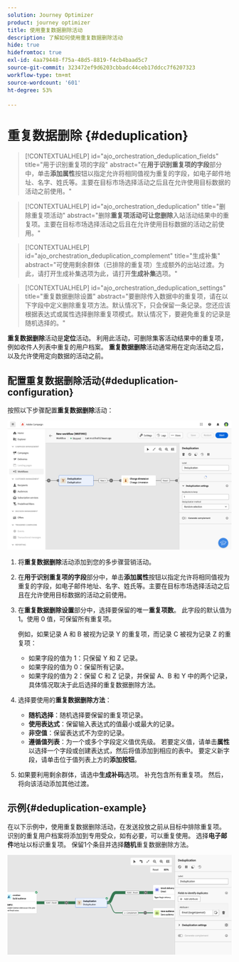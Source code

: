 ```yaml
---
solution: Journey Optimizer
product: journey optimizer
title: 使用重复数据删除活动
description: 了解如何使用重复数据删除活动
hide: true
hidefromtoc: true
exl-id: 4aa79448-f75a-48d5-8819-f4cb4baad5c7
source-git-commit: 323472ef9d6203cbbadc44ceb17ddcc7f6207323
workflow-type: tm+mt
source-wordcount: '601'
ht-degree: 53%

---
```


# 重复数据删除 {#deduplication}

>[!CONTEXTUALHELP]
>id="ajo_orchestration_deduplication_fields"
>title="用于识别重复项的字段"
>abstract="在&#x200B;**用于识别重复项的字段**&#x200B;部分中，单击&#x200B;**添加属性**&#x200B;按钮以指定允许将相同值视为重复的字段，如电子邮件地址、名字、姓氏等。主要在目标市场选择活动之后且在允许使用目标数据的活动之前使用。"

>[!CONTEXTUALHELP]
>id="ajo_orchestration_deduplication"
>title="删除重复项活动"
>abstract="删除&#x200B;**重复项活动可让您删除**&#x200B;入站活动结果中的重复项。主要在目标市场选择活动之后且在允许使用目标数据的活动之前使用。"

>[!CONTEXTUALHELP]
>id="ajo_orchestration_deduplication_complement"
>title="生成补集"
>abstract="可使用剩余群体（已排除的重复项）生成额外的出站过渡。为此，请打开生成补集选项为此，请打开&#x200B;**生成补集**&#x200B;选项。"

>[!CONTEXTUALHELP]
>id="ajo_orchestration_deduplication_settings"
>title="重复数据删除设置"
>abstract="要删除传入数据中的重复项，请在以下字段中定义删除重复项方法。默认情况下，只会保留一条记录。您还应该根据表达式或属性选择删除重复项模式。默认情况下，要避免重复的记录是随机选择的。"

**重复数据删除**&#x200B;活动是&#x200B;**定位**&#x200B;活动。 利用此活动，可删除集客活动结果中的重复项，例如收件人列表中重复的用户档案。 **重复数据删除**&#x200B;活动通常用在定向活动之后，以及允许使用定向数据的活动之前。

## 配置重复数据删除活动{#deduplication-configuration}

按照以下步骤配置&#x200B;**重复数据删除**&#x200B;活动：

![](../assets/workflow-deduplication.png)

1. 将&#x200B;**重复数据删除**&#x200B;活动添加到您的多步骤营销活动。

1. 在&#x200B;**用于识别重复项的字段**&#x200B;部分中，单击&#x200B;**添加属性**&#x200B;按钮以指定允许将相同值视为重复的字段，如电子邮件地址、名字、姓氏等。主要在目标市场选择活动之后且在允许使用目标数据的活动之前使用。

1. 在&#x200B;**重复数据删除设置**&#x200B;部分中，选择要保留的唯一&#x200B;**重复项数**。 此字段的默认值为 1。使用 0 值，可保留所有重复项。

   例如，如果记录 A 和 B 被视为记录 Y 的重复项，而记录 C 被视为记录 Z 的重复项：

   * 如果字段的值为 1：只保留 Y 和 Z 记录。
   * 如果字段的值为 0：保留所有记录。
   * 如果字段的值为 2：保留 C 和 Z 记录，并保留 A、B 和 Y 中的两个记录，具体情况取决于此后选择的重复数据删除方法。

1. 选择要使用的&#x200B;**重复数据删除方法**：

   * **随机选择**：随机选择要保留的重复项记录。
   * **使用表达式**：保留输入表达式的值最小或最大的记录。
   * **非空值**：保留表达式不为空的记录。
   * **遵循值列表**：为一个或多个字段定义值优先级。 若要定义值，请单击&#x200B;**属性**&#x200B;以选择一个字段或创建表达式，然后将值添加到相应的表中。 要定义新字段，请单击位于值列表上方的&#x200B;**添加按钮**。

1. 如果要利用剩余群体，请选中&#x200B;**生成补码**&#x200B;选项。 补充包含所有重复项。 然后，将向该活动添加其他过渡。

## 示例{#deduplication-example}

在以下示例中，使用重复数据删除活动，在发送投放之前从目标中排除重复项。 识别的重复用户档案将添加到专用受众，如有必要，可以重复使用。 选择&#x200B;**电子邮件**&#x200B;地址以标识重复项。 保留1个条目并选择&#x200B;**随机**&#x200B;重复数据删除方法。

![](../assets/workflow-deduplication-example.png)
